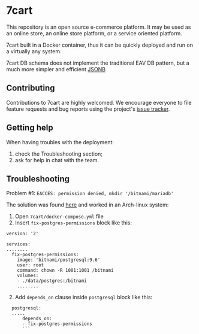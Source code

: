 # 7cart

This repository is an open source e-commerce platform. It may be used as an online store, an online store platform, or a service oriented platform.

7cart built in a Docker container, thus it can be quickly deployed and run on a virtually any system.

7cart DB schema does not implement the traditional EAV DB pattern, but a much more simpler and efficient [JSONB](https://coussej.github.io/2016/01/14/Replacing-EAV-with-JSONB-in-PostgreSQL/)

## Contributing

Contributions to 7cart are highly welcomed.
We encourage everyone to file feature requests and bug reports using the project's
[issue tracker](https://github.com/7cart/7cart/issues).

## Getting help
When having troubles with the deployment:
1. check the Troubleshooting section;
2. ask for help in chat with the team.

## Troubleshooting

Problem #1: `EACCES: permission denied, mkdir '/bitnami/mariadb'`

The solution was found [here](https://github.com/bitnami/bitnami-docker-mariadb/issues/136#issuecomment-354644226) and worked in an Arch-linux system:

1. Open `7cart/docker-compose.yml` file 
2. Insert `fix-postgres-permissions` block like this:
```
version: '2'

services:
........
  fix-postgres-permissions:
    image: 'bitnami/postgresql:9.6'
    user: root
    command: chown -R 1001:1001 /bitnami
    volumes:
    - ./data/postgres:/bitnami
    ........
``` 
 2. Add `depends_on` clause inside `postgresql` block like this:
``` 
  postgresql:
  .....
      depends_on:
      - fix-postgres-permissions
      ```
